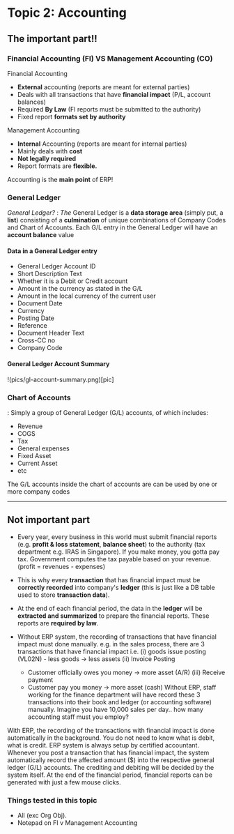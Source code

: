 # Topic 2: Accounting

## The important part!!

### Financial Accounting (FI) VS Management Accounting (CO)
    
Financial Accounting
- **External** accounting (reports are meant for external parties)
- Deals with all transactions that have **financial impact** (P/L, account balances)
- Required **By Law** (FI reports must be submitted to the authority)
- Fixed report **formats set by authority**

Management Accounting
- **Internal** Accounting (reports are meant for internal parties)
- Mainly deals with **cost**
- **Not legally required**
- Report formats are **flexible.**

Accounting is the **main point** of ERP!

### General Ledger

_General Ledger?_
: _The_ General Ledger is a **data storage area** (simply put, a **list**) consisting of a **culmination** of unique combinations of Company Codes and Chart of Accounts. Each G/L entry in the General Ledger will have an **account balance** value

#### Data in a General Ledger entry
- General Ledger Account ID
- Short Description Text
- Whether it is a Debit or Credit account
- Amount in the currency as stated in the G/L
- Amount in the local currency of the current user
- Document Date
- Currency
- Posting Date
- Reference
- Document Header Text
- Cross-CC no
- Company Code

#### General Ledger Account Summary

!(pics/gl-account-summary.png)[pic]


### Chart of Accounts

: Simply a group of General Ledger (G/L) accounts, of which includes:
  - Revenue
  - COGS
  - Tax
  - General expenses
  - Fixed Asset
  - Current Asset
  - etc

  The G/L accounts inside the chart of accounts are can be used by one or more company codes


------------

## Not important part

- Every year, every business in this world must submit financial reports (e.g. **profit & loss statement**, **balance sheet**) to the authority (tax department e.g. IRAS in Singapore). If you make money, you gotta pay tax. Government computes the tax payable based on your revenue. (profit = revenues - expenses)

- This is why every **transaction** that has financial impact must be **correctly recorded** into company's **ledger** (this is just like a DB table used to store **transaction data**).

- At the end of each financial period, the data in the **ledger** will be **extracted and summarized** to prepare the financial reports. These reports are **required by law**.

- Without ERP system, the recording of transactions that have financial impact must done manually. e.g. in the sales process, there are 3 transactions that have financial impact i.e. 
  (i) goods issue posting (VL02N)
      - less goods -> less assets
  (ii) Invoice Posting
     - Customer officially owes you money -> more asset (A/R)
 (iii) Receive payment
     - Customer pay you money -> more asset (cash)
Without ERP, staff working for the finance department will have record these 3 transactions into their book and ledger (or accounting software) manually. Imagine you have 10,000 sales per day.. how many accounting staff must you employ?

With ERP, the recording of the transactions with financial impact is done automatically in the background. You do not need to know what is debit, what is credit. ERP system is always setup by certified accountant. Whenever you post a transaction that has financial impact, the system automatically record the affected amount ($) into the respective general ledger (G/L) accounts. The crediting and debiting will be decided by the system itself. At the end of the financial period, financial reports can be generated with just a few mouse clicks.

### Things tested in this topic

- All (exc Org Obj).
- Notepad on FI v Management Accounting